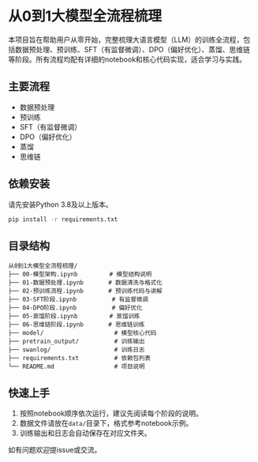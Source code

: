 # 从0到1大模型全流程梳理

本项目旨在帮助用户从零开始，完整梳理大语言模型（LLM）的训练全流程，包括数据预处理、预训练、SFT（有监督微调）、DPO（偏好优化）、蒸馏、思维链等阶段。所有流程均配有详细的notebook和核心代码实现，适合学习与实践。

## 主要流程
- 数据预处理
- 预训练
- SFT（有监督微调）
- DPO（偏好优化）
- 蒸馏
- 思维链

## 依赖安装
请先安装Python 3.8及以上版本。

```bash
pip install -r requirements.txt
```

## 目录结构
```
从0到1大模型全流程梳理/
├── 00-模型架构.ipynb         # 模型结构说明
├── 01-数据预处理.ipynb       # 数据清洗与格式化
├── 02-预训练流程.ipynb       # 预训练代码与讲解
├── 03-SFT阶段.ipynb          # 有监督微调
├── 04-DPO阶段.ipynb          # 偏好优化
├── 05-蒸馏阶段.ipynb         # 蒸馏训练
├── 06-思维链阶段.ipynb       # 思维链训练
├── model/                    # 模型核心代码
├── pretrain_output/          # 训练输出
├── swanlog/                  # 训练日志
├── requirements.txt          # 依赖包列表
└── README.md                 # 项目说明
```

## 快速上手
1. 按照notebook顺序依次运行，建议先阅读每个阶段的说明。
2. 数据文件请放在`data/`目录下，格式参考notebook示例。
3. 训练输出和日志会自动保存在对应文件夹。

如有问题欢迎提issue或交流。
